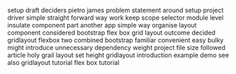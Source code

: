 setup draft deciders pietro james problem statement around setup project driver simple straight forward way work keep scope selector module level insulate component part another app simple way organise layout component considered bootstrap flex box grid layout outcome decided gridlayout flexbox two combined bootstrap familiar convenient easy bulky might introduce unnecessary dependency weight project file size followed article holy grail layout set height gridlayout introduction example demo see also gridlayout tutorial flex box tutorial